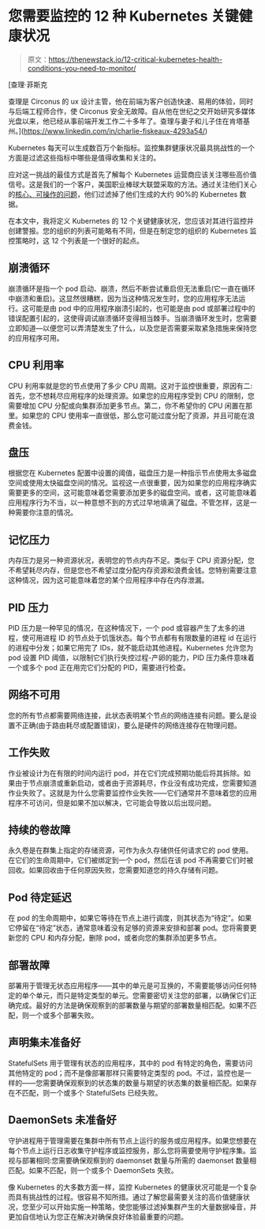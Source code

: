 # 您需要监控的 12 种 Kubernetes 关键健康状况

> 原文：<https://thenewstack.io/12-critical-kubernetes-health-conditions-you-need-to-monitor/>

[](https://www.linkedin.com/in/charlie-fiskeaux-4293a54/)

 [查理·菲斯克

查理是 Circonus 的 ux 设计主管，他在前端为客户创造快速、易用的体验，同时与后端工程师合作，使 Circonus 安全无故障。自从他在世纪之交开始研究多媒体光盘以来，他已经从事前端开发工作二十多年了。查理与妻子和儿子住在肯塔基州。](https://www.linkedin.com/in/charlie-fiskeaux-4293a54/) [](https://www.linkedin.com/in/charlie-fiskeaux-4293a54/)

Kubernetes 每天可以生成数百万个新指标。监控集群健康状况最具挑战性的一个方面是过滤这些指标中哪些是值得收集和关注的。

应对这一挑战的最佳方式是首先了解每个 Kubernetes 运营商应该关注哪些高价值信号。这是我们的一个客户，美国职业棒球大联盟采取的方法。通过关注他们关心的[核心、可操作的问题](https://thenewstack.io/lessons-from-major-league-baseball-on-deploying-and-monitoring-kubernetes/)，他们过滤掉了他们生成的大约 90%的 Kubernetes 数据。

在本文中，我将定义 Kubernetes 的 12 个关键健康状况，您应该对其进行监控并创建警报。您的组织的列表可能略有不同，但是在制定您的组织的 Kubernetes 监控策略时，这 12 个列表是一个很好的起点。

## **崩溃循环**

崩溃循环是指一个 pod 启动、崩溃，然后不断尝试重启但无法重启(它一直在循环中崩溃和重启)。这显然很糟糕，因为当这种情况发生时，您的应用程序无法运行。这可能是由 pod 中的应用程序崩溃引起的，也可能是由 pod 或部署过程中的错误配置引起的，这使得调试崩溃循环变得相当棘手。当崩溃循环发生时，您需要立即知道—以便您可以弄清楚发生了什么，以及您是否需要采取紧急措施来保持您的应用程序可用。

## **CPU 利用率**

CPU 利用率就是您的节点使用了多少 CPU 周期。这对于监控很重要，原因有二:首先，您不想耗尽应用程序的处理资源。如果您的应用程序受到 CPU 的限制，您需要增加 CPU 分配或向集群添加更多节点。第二，你不希望你的 CPU 闲置在那里。如果您的 CPU 使用率一直很低，那么您可能过度分配了资源，并且可能在浪费金钱。

## **盘压**

根据您在 Kubernetes 配置中设置的阈值，磁盘压力是一种指示节点使用太多磁盘空间或使用太快磁盘空间的情况。监视这一点很重要，因为如果您的应用程序确实需要更多的空间，这可能意味着您需要添加更多的磁盘空间。或者，这可能意味着应用程序行为不当，以一种意想不到的方式过早地填满了磁盘。不管怎样，这是一种需要你注意的情况。

## **记忆压力**

内存压力是另一种资源状况，表明您的节点内存不足。类似于 CPU 资源分配，您不希望耗尽内存，但是您也不希望过度分配内存资源和浪费金钱。您特别需要注意这种情况，因为这可能意味着您的某个应用程序中存在内存泄漏。

## **PID 压力**

PID 压力是一种罕见的情况，在这种情况下，一个 pod 或容器产生了太多的进程，使可用进程 ID 的节点处于饥饿状态。每个节点都有有限数量的进程 id 在运行的进程中分发；如果它用完了 IDs，就不能启动其他进程。Kubernetes 允许您为 pod 设置 PID 阈值，以限制它们执行失控过程-产卵的能力，PID 压力条件意味着一个或多个 pod 正在用完它们分配的 PID，需要进行检查。

## **网络不可用**

您的所有节点都需要网络连接，此状态表明某个节点的网络连接有问题。要么是设置不正确(由于路由耗尽或配置错误)，要么是硬件的网络连接存在物理问题。

## **工作失败**

作业被设计为在有限的时间内运行 pod，并在它们完成预期功能后将其拆除。如果由于节点崩溃或重新启动，或者由于资源耗尽，作业没有成功完成，您需要知道作业失败了。这就是为什么您需要监控作业失败——它们通常并不意味着您的应用程序不可访问，但是如果不加以解决，它可能会导致以后出现问题。

## **持续的卷故障**

永久卷是在群集上指定的存储资源，可作为永久存储供任何请求它的 pod 使用。在它们的生命周期中，它们被绑定到一个 pod，然后在该 pod 不再需要它们时被回收。如果回收由于任何原因失败，您需要知道您的持久存储有问题。

## **Pod 待定延迟**

在 pod 的生命周期中，如果它等待在节点上进行调度，则其状态为“待定”。如果它停留在“待定”状态，通常意味着没有足够的资源来安排和部署 pod。您将需要更新您的 CPU 和内存分配，删除 pod，或者向您的集群添加更多节点。

## **部署故障**

部署用于管理无状态应用程序——其中的单元是可互换的，不需要能够访问任何特定的单个单元，而只是特定类型的单元。您需要密切关注您的部署，以确保它们正确完成。最好的方法是确保观察到的部署数量与期望的部署数量相匹配。如果不匹配，则一个或多个部署失败。

## **声明集未准备好**

StatefulSets 用于管理有状态的应用程序，其中的 pod 有特定的角色，需要访问其他特定的 pod；而不是像部署那样只需要特定类型的 pod。不过，监控也是一样的——您需要确保观察到的状态集的数量与期望的状态集的数量相匹配。如果存在不匹配，则一个或多个 StatefulSets 已经失败。

## **DaemonSets 未准备好**

守护进程用于管理需要在集群中所有节点上运行的服务或应用程序。如果您想要在每个节点上运行日志收集守护程序或监控服务，那么您将需要使用守护程序集。监视与部署相同:您需要确保观察到的 daemonset 数量与所需的 daemonset 数量相匹配。如果不匹配，则一个或多个 DaemonSets 失败。

像 Kubernetes 的大多数方面一样，监控 Kubernetes 的健康状况可能是一个复杂而具有挑战性的过程。很容易不知所措。通过了解您最需要关注的高价值健康状况，您至少可以开始实施一种策略，使您能够过滤掉集群产生的大量数据噪音，并更加自信地认为您正在解决对确保良好体验最重要的问题。

<svg xmlns:xlink="http://www.w3.org/1999/xlink" viewBox="0 0 68 31" version="1.1"><title>Group</title> <desc>Created with Sketch.</desc></svg>